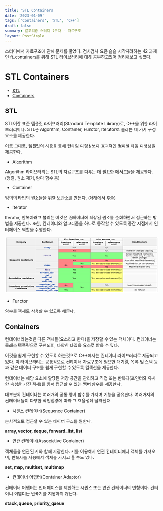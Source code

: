```yaml
---
title: 'STL Containers'
date: '2023-01-09'
tags: ['Containers', 'STL', 'C++']
draft: false
summary: 알고리즘 스터디 7주차 - 자료구조
layout: PostSimple
---
```


스터디에서 자료구조에 관해 문제를 풀었다. 겸사겸사 요즘 슬슬 시작하려하는 42 과제인 ft_containers를 위해 STL 라이브러리에 대해 공부하고있어 정리해보고 싶었다.

# STL Containers

- [STL](#stl)
- [Containers](#containers)

## STL

STL이란 표준 템플릿 라이브러리(Standard Template Library)로, C++을 위한 라이브러리이다. STL은 Algorithm, Container, Functor, Iterator로 불리는 네 가지 구성요소를 제공한다.

이름 그대로, 템플릿의 사용을 통해 런타임 다형성보다 효과적인 컴파일 타임 다형성을 제공한다.

- Algorithm

Algorithm 라이브러리는 STL의 자료구조를 다루는 데 필요한 메서드들을 제공한다. (정렬, 원소 제거, 람다 함수 등)

- Container

임의의 타입의 원소들을 위한 보관소를 만든다. (아래에서 후술)

- Iterator

Iterator, 반복자라고 불리는 이것은 컨테이너에 저장된 원소를 순회하면서 접근하는 방법을 제공한다. 또한, 컨테이너와 알고리즘을 하나로 동작할 수 있도록 중간 지점에서 인터페이스 역할을 수행한다.

![Alt text](https://github.com/chanwoong1/chanwoong1.github.io/blob/main/public/static/images/blog_posts/algorithm_study/stl_container/00.png?raw=true)

- Functor

함수를 객체로 사용할 수 있도록 해준다.

## Containers

컨테이너라는것은 다른 객체들(요소라고 한다)을 저장할 수 있는 객체이다. 컨테이너는 클래스 템플릿으로 구현되어, 다양한 타입을 요소로 받을 수 있다.

이것을 쉽게 구현할 수 있도록 하는것으로 C++에서는 컨테이너 라이브러리로 제공되고 있다. 이 라이브러리는 공통적으로 컨테이너 자료구조에 필요한 대기열, 목록 및 스택 등과 같은 데이터 구조를 쉽게 구현할 수 있도록 컬렉션을 제공한다.

컨테이너는 해당 요소에 할당된 저장 공간을 관리하고 직접 또는 반복자(포인터와 유사한 속성을 가진 객체)를 통해 접근할 수 있는 멤버 함수를 제공한다.

대부분의 컨테이너는 여러개의 공통 멤버 함수를 가지며 기능을 공유한다. 여러가지의 컨테이너들이 다양한 작업환경에 따라 그 효율성이 달라진다.

- 시퀀스 컨테이너(Sequence Container)

순차적으로 접근할 수 있는 데이터 구조를 말한다.

**array, vector, deque, forward_list, list**

- 연관 컨테이너(Associative Container)

객체들을 연관된 키와 함께 저장한다. 키를 이용해서 연관 컨테이너에서 객체를 가져오며, 반복자를 사용해서 객체를 가지고 올 수도 있다.

**set, map, multiset, multimap**

- 컨테이너 어댑터(Container Adaptor)

컨테이너 어뎁터는 인터페이스를 제한하는 시퀀스 또는 연관 컨테이너의 변형이다. 컨터이너 어뎁터는 반복기를 지원하지 않는다.

**stack, queue, priority_queue**

